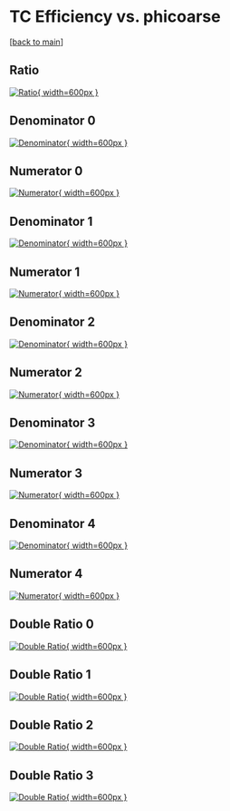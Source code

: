 # TC Efficiency vs. phicoarse

[[back to main](./)]



## Ratio

[![Ratio](../mtv/var/TC_base_0_-1_eff_phicoarse.png){ width=600px }](../mtv/var/TC_base_0_-1_eff_phicoarse.pdf)

## Denominator 0

[![Denominator](../mtv/den/TC_base_0_-1_eff_phicoarse_den0.png){ width=600px }](../mtv/den/TC_base_0_-1_eff_phicoarse_den0.pdf)

## Numerator 0

[![Numerator](../mtv/num/TC_base_0_-1_eff_phicoarse_num0.png){ width=600px }](../mtv/num/TC_base_0_-1_eff_phicoarse_num0.pdf)

## Denominator 1

[![Denominator](../mtv/den/TC_base_0_-1_eff_phicoarse_den1.png){ width=600px }](../mtv/den/TC_base_0_-1_eff_phicoarse_den1.pdf)

## Numerator 1

[![Numerator](../mtv/num/TC_base_0_-1_eff_phicoarse_num1.png){ width=600px }](../mtv/num/TC_base_0_-1_eff_phicoarse_num1.pdf)

## Denominator 2

[![Denominator](../mtv/den/TC_base_0_-1_eff_phicoarse_den2.png){ width=600px }](../mtv/den/TC_base_0_-1_eff_phicoarse_den2.pdf)

## Numerator 2

[![Numerator](../mtv/num/TC_base_0_-1_eff_phicoarse_num2.png){ width=600px }](../mtv/num/TC_base_0_-1_eff_phicoarse_num2.pdf)

## Denominator 3

[![Denominator](../mtv/den/TC_base_0_-1_eff_phicoarse_den3.png){ width=600px }](../mtv/den/TC_base_0_-1_eff_phicoarse_den3.pdf)

## Numerator 3

[![Numerator](../mtv/num/TC_base_0_-1_eff_phicoarse_num3.png){ width=600px }](../mtv/num/TC_base_0_-1_eff_phicoarse_num3.pdf)

## Denominator 4

[![Denominator](../mtv/den/TC_base_0_-1_eff_phicoarse_den4.png){ width=600px }](../mtv/den/TC_base_0_-1_eff_phicoarse_den4.pdf)

## Numerator 4

[![Numerator](../mtv/num/TC_base_0_-1_eff_phicoarse_num4.png){ width=600px }](../mtv/num/TC_base_0_-1_eff_phicoarse_num4.pdf)

## Double Ratio 0

[![Double Ratio](../mtv/ratio/TC_base_0_-1_eff_phicoarse_ratio0.png){ width=600px }](../mtv/ratio/TC_base_0_-1_eff_phicoarse_ratio0.pdf)

## Double Ratio 1

[![Double Ratio](../mtv/ratio/TC_base_0_-1_eff_phicoarse_ratio1.png){ width=600px }](../mtv/ratio/TC_base_0_-1_eff_phicoarse_ratio1.pdf)

## Double Ratio 2

[![Double Ratio](../mtv/ratio/TC_base_0_-1_eff_phicoarse_ratio2.png){ width=600px }](../mtv/ratio/TC_base_0_-1_eff_phicoarse_ratio2.pdf)

## Double Ratio 3

[![Double Ratio](../mtv/ratio/TC_base_0_-1_eff_phicoarse_ratio3.png){ width=600px }](../mtv/ratio/TC_base_0_-1_eff_phicoarse_ratio3.pdf)


